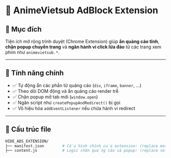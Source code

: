 # 🧩 AnimeVietsub AdBlock Extension

## 🔰 Mục đích
Tiện ích mở rộng trình duyệt (Chrome Extension) giúp **ẩn quảng cáo tĩnh**, **chặn popup chuyển trang** và **ngăn hành vi click lừa đảo** từ các trang xem phim như `animevietsub.*`.

---

## 🧪 Tính năng chính

- ✅ Tự động ẩn các phần tử quảng cáo (`div`, `iframe`, `banner`, ...)
- ✅ Theo dõi DOM động và ẩn quảng cáo render trễ
- ✅ Chặn popup mở tab mới (`window.open`)
- ✅ Ngăn script như `createPopupAndRedirect()` bị gọi
- ✅ Vô hiệu hóa `addEventListener` nếu chứa hành vi redirect

---

## 📂 Cấu trúc file

```bash
HIDE_ADS_EXTENSION/
├── manifest.json        # Cấu hình chính của extension: (replace matches = ["*://yourDomain1.*/*", "*://yourDomain2.*/*", "..."])
├── content.js           # Logic chặn quảng cáo và popup: (replace selectors = ["selectorYouWantToHide1", "selectorYouWantToHide2", "..."])
